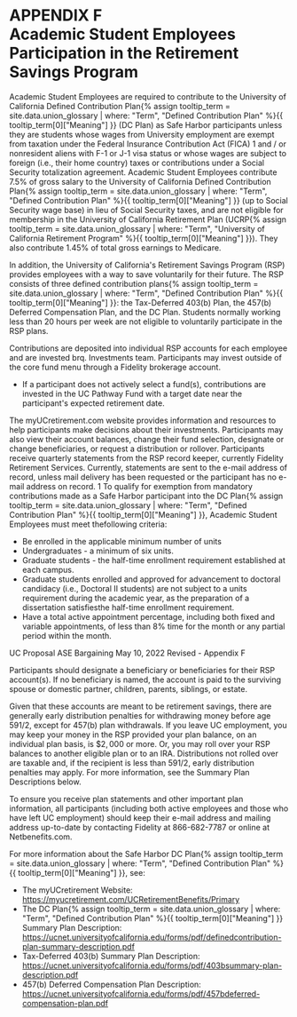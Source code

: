 # APPENDIX F <br> Academic Student Employees Participation in the Retirement Savings Program 

Academic Student Employees are required to contribute to the University of California <span class="tooltip">Defined Contribution Plan<span class="tooltip-text">{% assign tooltip_term = site.data.union_glossary | where: "Term", "Defined Contribution Plan" %}{{ tooltip_term[0]["Meaning"] }}</span></span> (DC Plan) as Safe Harbor participants unless they are students whose wages from University employment are exempt from taxation under the Federal
Insurance Contribution Act (FICA) 1 and / or nonresident aliens with F-1 or J-1 visa status or whose wages are subject to foreign (i.e., their home country) taxes or contributions under a Social Security totalization agreement. Academic Student Employees contribute 7.5\% of gross salary to the University of California <span class="tooltip">Defined Contribution Plan<span class="tooltip-text">{% assign tooltip_term = site.data.union_glossary | where: "Term", "Defined Contribution Plan" %}{{ tooltip_term[0]["Meaning"] }}</span></span> (up to Social Security wage base) in lieu of Social Security taxes, and are not eligible for membership in the University of California Retirement Plan (<span class="tooltip">UCRP<span class="tooltip-text">{% assign tooltip_term = site.data.union_glossary | where: "Term", "University of California Retirement Program" %}{{ tooltip_term[0]["Meaning"] }}</span></span>). They also contribute 1.45% of total gross earnings to Medicare.

In addition, the University of California's Retirement Savings Program (RSP) provides employees with a way to save voluntarily for their future. The RSP consists of three <span class="tooltip">defined contribution plans<span class="tooltip-text">{% assign tooltip_term = site.data.union_glossary | where: "Term", "Defined Contribution Plan" %}{{ tooltip_term[0]["Meaning"] }}</span></span>: the Tax-Deferred 403(b) Plan, the 457(b) Deferred Compensation Plan, and the DC Plan. Students normally working less than 20 hours per week are not eligible to voluntarily participate in the RSP plans.

Contributions are deposited into individual RSP accounts for each employee and are invested brq. Investments team. Participants may invest outside of the core fund menu through a Fidelity brokerage account.

- If a participant does not actively select a fund(s), contributions are invested in the UC Pathway Fund with a target date near the participant's expected retirement date.

The myUCretirement.com website provides information and resources to help participants make decisions about their investments. Participants may also view their account balances, change their fund selection, designate or change beneficiaries, or request a distribution or rollover. Participants receive quarterly statements from the RSP record keeper, currently Fidelity Retirement Services. Currently, statements are sent to the e-mail address of record, unless mail delivery has been requested or the participant has no e-mail address on record.
1 To qualify for exemption from mandatory contributions made as a Safe Harbor participant into the <span class="tooltip">DC Plan<span class="tooltip-text">{% assign tooltip_term = site.data.union_glossary | where: "Term", "Defined Contribution Plan" %}{{ tooltip_term[0]["Meaning"] }}</span></span>, Academic Student Employees must meet thefollowing criteria:

- Be enrolled in the applicable minimum number of units
- Undergraduates - a minimum of six units.
- Graduate students - the half-time enrollment requirement established at each campus.
- Graduate students enrolled and approved for advancement to doctoral candidacy (i.e., Doctoral II students) are not subject to a units requirement during the academic year, as the preparation of a dissertation satisfiesthe half-time enrollment requirement.
- Have a total active appointment percentage, including both fixed and variable appointments, of less than 8% time for the month or any partial period within the month.

UC Proposal ASE Bargaining
May 10, 2022
Revised - Appendix F

Participants should designate a beneficiary or beneficiaries for their RSP account(s). If no beneficiary is named, the account is paid to the surviving spouse or domestic partner, children, parents, siblings, or estate.

Given that these accounts are meant to be retirement savings, there are generally early distribution penalties for withdrawing money before age $591 / 2$, except for 457(b) plan withdrawals. If you leave UC employment, you may keep your money in the RSP provided your plan balance, on an individual plan basis, is $\$ 2,000$ or more. Or, you may roll over your RSP balances to another eligible plan or to an IRA. Distributions not rolled over are taxable and, if the recipient is less than 591/2, early distribution penalties may apply. For more information, see the Summary Plan Descriptions below.

To ensure you receive plan statements and other important plan information, all participants (including both active employees and those who have left UC employment) should keep their e-mail address and mailing address up-to-date by contacting Fidelity at 866-682-7787 or online at Netbenefits.com.

For more information about the Safe Harbor <span class="tooltip">DC Plan<span class="tooltip-text">{% assign tooltip_term = site.data.union_glossary | where: "Term", "Defined Contribution Plan" %}{{ tooltip_term[0]["Meaning"] }}</span></span>, see:

- The myUCretirement Website:
https://myucretirement.com/UCRetirementBenefits/Primary
- The <span class="tooltip">DC Plan<span class="tooltip-text">{% assign tooltip_term = site.data.union_glossary | where: "Term", "Defined Contribution Plan" %}{{ tooltip_term[0]["Meaning"] }}</span></span> Summary Plan Description: https://ucnet.universityofcalifornia.edu/forms/pdf/definedcontribution-plan-summary-description.pdf
- Tax-Deferred 403(b) Summary Plan Description: https://ucnet.universityofcalifornia.edu/forms/pdf/403bsummary-plan-description.pdf
- 457(b) Deferred Compensation Plan Description: https://ucnet.universityofcalifornia.edu/forms/pdf/457bdeferred-compensation-plan.pdf


